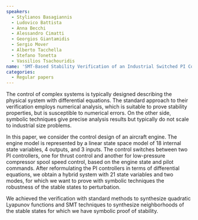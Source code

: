 ```yaml
---
speakers:
  - Stylianos Basagiannis
  - Ludovico Battista
  - Anna Becchi
  - Alessandro Cimatti
  - Georgios Giantamidis
  - Sergio Mover
  - Alberto Tacchella
  - Stefano Tonetta
  - Vassilios Tsachouridis 
name: 'SMT-Based Stability Verification of an Industrial Switched PI Control Systems'
categories:
  - Regular papers
---
```



The control of complex systems is typically designed describing the physical system with differential equations. The standard approach to their verification employs numerical analysis, which is suitable to prove stability properties, but is susceptible to numerical errors. On the other side, symbolic techniques give precise analysis results but typically do not scale to industrial size problems.

In this paper, we consider the control design of an aircraft engine. The engine model is represented by a linear state space model of 18 internal state variables, 4 outputs, and 3 inputs. The control switches between two PI controllers, one for thrust control and another for low-pressure compressor spool speed control, based on the engine state and pilot commands. After reformulating the PI controllers in terms of differential equations, we obtain a hybrid system with 21 state variables and two modes, for which we want to prove with symbolic techniques the robustness of the stable states to perturbation.

We achieved the verification with standard methods to synthesize quadratic Lyapunov functions and SMT techniques to synthesize neighborhoods of the stable states for which we have symbolic proof of stability.

